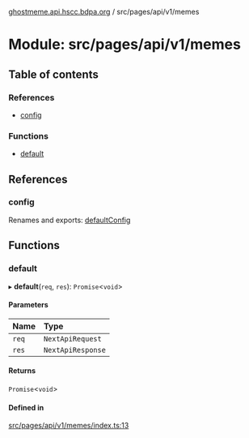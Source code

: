 [ghostmeme.api.hscc.bdpa.org](../README.md) / src/pages/api/v1/memes

# Module: src/pages/api/v1/memes

## Table of contents

### References

- [config](src_pages_api_v1_memes.md#config)

### Functions

- [default](src_pages_api_v1_memes.md#default)

## References

### config

Renames and exports: [defaultConfig](src_backend_middleware.md#defaultconfig)

## Functions

### default

▸ **default**(`req`, `res`): `Promise`<`void`\>

#### Parameters

| Name | Type |
| :------ | :------ |
| `req` | `NextApiRequest` |
| `res` | `NextApiResponse` |

#### Returns

`Promise`<`void`\>

#### Defined in

[src/pages/api/v1/memes/index.ts:13](https://github.com/nhscc/ghostmeme.api.hscc.bdpa.org/blob/b50e614/src/pages/api/v1/memes/index.ts#L13)
